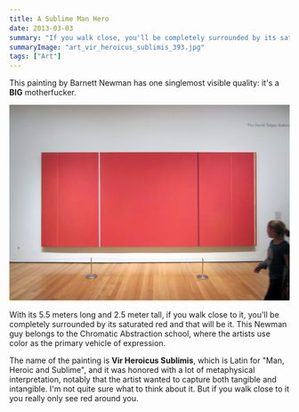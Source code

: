 ```yaml
---
title: A Sublime Man Hero
date: 2013-03-03
summary: "If you walk close, you'll be completely surrounded by its saturated red and that will be it."
summaryImage: "art_vir_heroicus_sublimis_393.jpg"
tags: ["Art"]
---
```


This painting by Barnett Newman has one singlemost visible quality: it's a **BIG** motherfucker.

![](art_vir_heroicus_sublimis_393.jpg)

With its 5.5 meters long and 2.5 meter tall, if you walk close to it, you'll be completely surrounded by its saturated red and that will be it. This Newman guy belongs to the Chromatic Abstraction school, where the artists use color as the primary vehicle of expression.

The name of the painting is **Vir Heroicus Sublimis**, which is Latin for "Man, Heroic and Sublime", and it was honored with a lot of metaphysical interpretation, notably that the artist wanted to capture both tangible and intangible. I'm not quite sure what to think about it. But if you walk close to it you really only see red around you.
